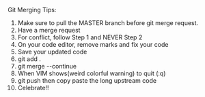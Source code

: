 Git Merging Tips:
1. Make sure to pull the MASTER branch before git merge request.
2. Have a merge request
3. For conflict, follow Step 1 and NEVER Step 2
4. On your code editor, remove marks and fix your code
5. Save your updated code
6. git add .
7. git merge --continue
8. When VIM shows(weird colorful warning) to quit (:q)
9. git push then copy paste the long upstream code
10. Celebrate!!
